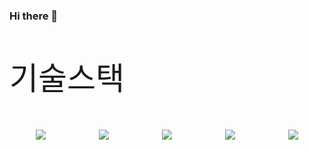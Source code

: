 ### Hi there 👋


<p style="font-size:50px">기술스택</p>
<div style="display: flex; justify-content: space-around;">
  <img src= "https://img.shields.io/badge/VUE.JS-000000?style=for-the-badge&logo=vuedotjs&logoColor=44E192">
  <img src="https://img.shields.io/badge/SpringBoot-6DB33F?&style=for-the-badge&logo=Spring&logoColor=white">
  <img src="https://img.shields.io/badge/HTML-239120?style=for-the-badge&logo=html5&logoColor=white">
  <img src="https://img.shields.io/badge/CSS-239120?&style=for-the-badge&logo=css3&logoColor=white">
  <img src="https://img.shields.io/badge/JavaScript-F7DF1E?style=for-the-badge&logo=JavaScript&logoColor=white">
</div>


<!--
**Yoochangmin/Yoochangmin** is a ✨ _special_ ✨ repository because its `README.md` (this file) appears on your GitHub profile.

Here are some ideas to get you started:

- 🔭 I’m currently working on ...
- 🌱 I’m currently learning ...
- 👯 I’m looking to collaborate on ...
- 🤔 I’m looking for help with ...
- 💬 Ask me about ...
- 📫 How to reach me: ...
- 😄 Pronouns: ...
- ⚡ Fun fact: ...
-->

